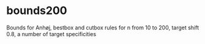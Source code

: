 # bounds200
Bounds for Anhøj, bestbox and cutbox rules for n from 10 to 200, target shift 0.8, a number of target specificities
